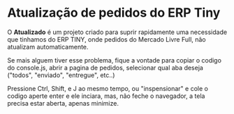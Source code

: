 # Atualização de pedidos do ERP Tiny

O **Atualizado** é um projeto criado para suprir rapidamente uma necessidade que tinhamos do ERP TINY, onde pedidos do Mercado Livre Full, não atualizam automaticamente.

Se mais alguem tiver esse problema, fique a vontade para copiar o codigo do console.js, abrir a pagina de pedidos, selecionar qual aba deseja ("todos", "enviado", "entregue", etc..)

Pressione Ctrl, Shift, e J ao mesmo tempo, ou "inspensionar" e cole o codigo aperte enter e ele inciara, mas, não feche o navegador, a tela precisa estar aberta, apenas minimize.

